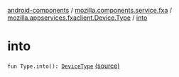 [android-components](../../index.md) / [mozilla.components.service.fxa](../index.md) / [mozilla.appservices.fxaclient.Device.Type](index.md) / [into](./into.md)

# into

`fun Type.into(): `[`DeviceType`](../../mozilla.components.concept.sync/-device-type/index.md) [(source)](https://github.com/mozilla-mobile/android-components/blob/master/components/service/firefox-accounts/src/main/java/mozilla/components/service/fxa/Types.kt#L96)
